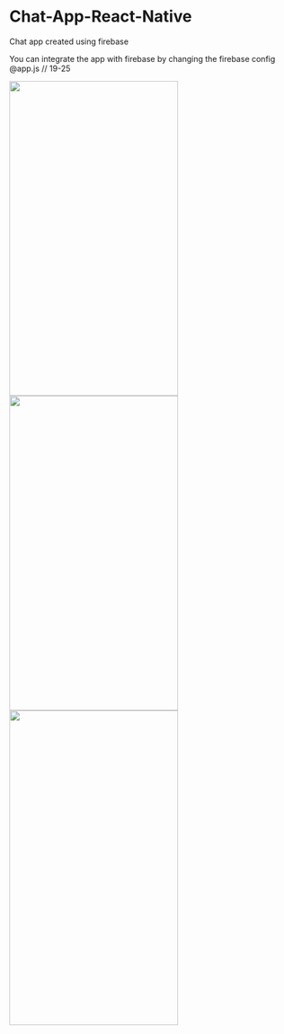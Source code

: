 # Chat-App-React-Native
Chat app created using firebase

You can integrate the app with firebase by changing the firebase config @app.js // 19-25

<img src="https://i.imgur.com/H7oxGmC.jpeg" width="300" height="560"><img src="https://i.imgur.com/PaHMjzd.jpeg" width="300" height="560"><img src="https://i.imgur.com/L1fjwQe.jpeg" width="300" height="560">
